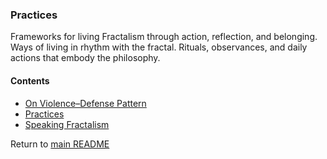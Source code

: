### Practices

Frameworks for living Fractalism through action, reflection, and belonging.
Ways of living in rhythm with the fractal.
Rituals, observances, and daily actions that embody the philosophy.

#### Contents
- [On Violence–Defense Pattern](on-violence-defense-pattern.md)
- [Practices](PRACTICES.md)
- [Speaking Fractalism](speaking-fractalism.md)

Return to [main README](../README.md)